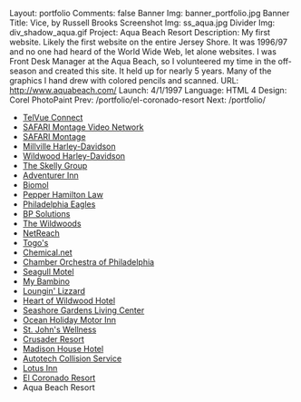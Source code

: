Layout: portfolio
Comments: false
Banner Img: banner_portfolio.jpg
Banner Title: Vice, by Russell Brooks
Screenshot Img: ss_aqua.jpg
Divider Img: div_shadow_aqua.gif
Project: Aqua Beach Resort
Description: My first website. Likely the first website on the entire Jersey Shore. It was 1996/97 and no one had heard of the World Wide Web, let alone websites. I was Front Desk Manager at the Aqua Beach, so I volunteered my time in the off-season and created this site.  It held up for nearly 5 years.  Many of the graphics I hand drew with colored pencils and scanned.
URL: http://www.aquabeach.com/
Launch: 4/1/1997
Language: HTML 4
Design: Corel PhotoPaint
Prev: /portfolio/el-coronado-resort
Next: /portfolio/

* [TelVue Connect](/portfolio/)
* [SAFARI Montage Video Network](/portfolio/safari-montage-video-network)
* [SAFARI Montage](/portfolio/safari-montage)
* [Millville Harley-Davidson](/portfolio/millville-harley-davidson)
* [Wildwood Harley-Davidson](/portfolio/wildwood-harley-davidson)
* [The Skelly Group](/portfolio/the-skelly-group)
* [Adventurer Inn](/portfolio/adventurer-inn)
* [Biomol](/portfolio/biomol)
* [Pepper Hamilton Law](/portfolio/pepper-hamilton-law)
* [Philadelphia Eagles](/portfolio/philadelphia-eagles)
* [BP Solutions](/portfolio/bp-solutions)
* [The Wildwoods](/portfolio/the-wildwoods)
* [NetReach](/portfolio/netreach)
* [Togo's](/portfolio/togos)
* [Chemical.net](/portfolio/chemical-net)
* [Chamber Orchestra of Philadelphia](/portfolio/chamber-orchestra-of-philadelphia)
* [Seagull Motel](/portfolio/seagull-motel)
* [My Bambino](/portfolio/my-bambino)
* [Loungin' Lizzard](/portfolio/loungin-lizzard)
* [Heart of Wildwood Hotel](/portfolio/heart-of-wildwood-hotel)
* [Seashore Gardens Living Center](/portfolio/seashore-gardens-living-center)
* [Ocean Holiday Motor Inn](/portfolio/ocean-holiday-motor-inn)
* [St. John's Wellness](/portfolio/st-john-s-wellness)
* [Crusader Resort](/portfolio/crusader-resort)
* [Madison House Hotel](/portfolio/madison-house-hotel)
* [Autotech Collision Service](/portfolio/autotech-collision-service)
* [Lotus Inn](/portfolio/lotus-inn)
* [El Coronado Resort](/portfolio/el-coronado-resort)
* Aqua Beach Resort
